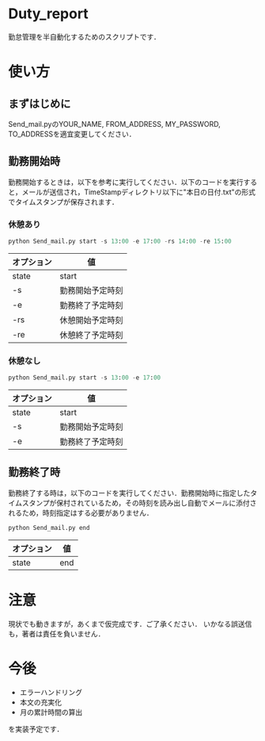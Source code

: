 # Duty_report
勤怠管理を半自動化するためのスクリプトです．

# 使い方
## まずはじめに
Send_mail.pyのYOUR_NAME, FROM_ADDRESS, MY_PASSWORD, TO_ADDRESSを適宜変更してください．
## 勤務開始時
勤務開始するときは，以下を参考に実行してください．以下のコードを実行すると，メールが送信され，TimeStampディレクトリ以下に"本日の日付.txt"の形式でタイムスタンプが保存されます．
### 休憩あり

```python
python Send_mail.py start -s 13:00 -e 17:00 -rs 14:00 -re 15:00 
```

|  オプション  |  値  |
| ---- | ---- |
|  state  | start  |
|  -s  |  勤務開始予定時刻  |
|  -e  |  勤務終了予定時刻  |
|  -rs  |  休憩開始予定時刻  |
|  -re  |  休憩終了予定時刻  |

### 休憩なし

```python
python Send_mail.py start -s 13:00 -e 17:00
```

|  オプション  |  値  |
| ---- | ---- |
|  state  |  start |
|  -s  |  勤務開始予定時刻  |
|  -e  |  勤務終了予定時刻  |

## 勤務終了時
勤務終了する時は，以下のコードを実行してください．勤務開始時に指定したタイムスタンプが保村されているため，その時刻を読み出し自動でメールに添付されるため，時刻指定はする必要がありません．

```python
python Send_mail.py end
```

|  オプション  |  値  |
| ---- | ---- |
|  state  |  end |

# 注意
現状でも動きますが，あくまで仮完成です．ご了承ください．
いかなる誤送信も，著者は責任を負いません．

# 今後
- エラーハンドリング
- 本文の充実化
- 月の累計時間の算出

を実装予定です．